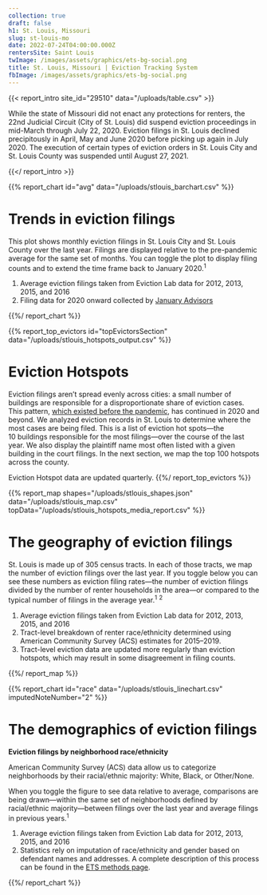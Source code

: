```yaml
---
collection: true
draft: false
h1: St. Louis, Missouri
slug: st-louis-mo
date: 2022-07-24T04:00:00.000Z
rentersSite: Saint Louis
twImage: /images/assets/graphics/ets-bg-social.png
title: St. Louis, Missouri | Eviction Tracking System
fbImage: /images/assets/graphics/ets-bg-social.png
---
```


{{< report_intro site_id="29510" data="/uploads/table.csv" >}}

While the state of Missouri did not enact any protections for renters, the 22nd Judicial Circuit (City of St. Louis) did suspend eviction proceedings in mid-March through July 22, 2020. Eviction filings in St. Louis declined precipitously in April, May and June 2020 before picking up again in July 2020. The execution of certain types of eviction orders in St. Louis City and St. Louis County was suspended until August 27, 2021. 



{{</ report_intro >}}



{{% report_chart id="avg" data="/uploads/stlouis_barchart.csv" %}}

# Trends in eviction filings

This plot shows monthly eviction filings in St. Louis City and St. Louis County over the last year. Filings are displayed relative to the pre-pandemic average for the same set of months. You can toggle the plot to display filing counts and to extend the time frame back to January 2020.<sup>1</sup>

1. Average eviction filings taken from Eviction Lab data for 2012, 2013, 2015, and 2016
2. Filing data for 2020 onward collected by [January Advisors](https://www.januaryadvisors.com/)

{{%/ report_chart %}}



{{% report_top_evictors id="topEvictorsSection" data="/uploads/stlouis_hotspots_output.csv" %}}
# Eviction Hotspots

Eviction filings aren’t spread evenly across cities: a small number of buildings are responsible for a disproportionate share of eviction cases. This pattern, [which existed before the pandemic](https://evictionlab.org/top-evicting-landlords-drive-us-eviction-crisis/), has continued in 2020 and beyond. We analyzed eviction records in St. Louis to determine where the most cases are being filed. This is a list of eviction hot spots—the 10 buildings responsible for the most filings—over the course of the last year. We also display the plaintiff name most often listed with a given building in the court filings. In the next section, we map the top 100 hotspots across the county.

Eviction Hotspot data are updated quarterly.
{{%/ report_top_evictors %}}



{{% report_map shapes="/uploads/stlouis_shapes.json" data="/uploads/stlouis_map.csv" topData="/uploads/stlouis_hotspots_media_report.csv" %}}

# The geography of eviction filings

St. Louis is made up of 305 census tracts. In each of those tracts, we map the number of eviction filings over the last year. If you toggle below you can see these numbers as eviction filing rates—the number of eviction filings divided by the number of renter households in the area—or compared to the typical number of filings in the average year.<sup>1</sup> <sup>2</sup>

1. Average eviction filings taken from Eviction Lab data for 2012, 2013, 2015, and 2016
2. Tract-level breakdown of renter race/ethnicity determined using American Community Survey (ACS) estimates for 2015–2019.
3. Tract-level eviction data are updated more regularly than eviction hotspots, which may result in some disagreement in filing counts.

{{%/ report_map %}}



{{% report_chart id="race" data="/uploads/stlouis_linechart.csv" imputedNoteNumber="2" %}}



# The demographics of eviction filings

**Eviction filings by neighborhood race/ethnicity**

American Community Survey (ACS) data allow us to categorize neighborhoods by their racial/ethnic majority: White, Black, or Other/None. 

When you toggle the figure to see data relative to average, comparisons are being drawn—within the same set of neighborhoods defined by racial/ethnic majority—between filings over the last year and average filings in previous years.<sup>1</sup>

1. Average eviction filings taken from Eviction Lab data for 2012, 2013, 2015, and 2016
2. Statistics rely on imputation of race/ethnicity and gender based on defendant names and addresses. A complete description of this process can be found in the [ETS methods page](https://evictionlab.org/eviction-tracking/methods/).

{{%/ report_chart %}}